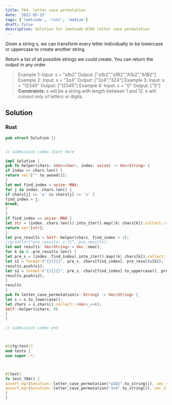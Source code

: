 ```yaml
---
title: 784. letter case permutation
date: '2022-05-15'
tags: ['leetcode', 'rust', 'medium']
draft: false
description: Solution for leetcode 0784 letter case permutation
---
```




Given a string s, we can transform every letter individually to be lowercase or uppercase to create another string.

Return a list of all possible strings we could create. You can return the output in any order.



>   Example 1:
>   Input: s <TeX>=</TeX> "a1b2"
>   Output: ["a1b2","a1B2","A1b2","A1B2"]
>   Example 2:
>   Input: s <TeX>=</TeX> "3z4"
>   Output: ["3z4","3Z4"]
>   Example 3:
>   Input: s <TeX>=</TeX> "12345"
>   Output: ["12345"]
>   Example 4:
>   Input: s <TeX>=</TeX> "0"
>   Output: ["0"]
**Constraints:**
>   	s will be a string with length between 1 and 12.
>   	s will consist only of letters or digits.


## Solution


### Rust
```rust
pub struct Solution {}


// submission codes start here

impl Solution {
pub fn helper(chars: &Vec<char>, index: usize) -> Vec<String> {
if index == chars.len() {
return vec!["".to_owned()];
}
let mut find_index = usize::MAX;
for j in index..chars.len() {
if chars[j] >= 'a' && chars[j] <= 'z' {
find_index = j;
break;
}
}
if find_index == usize::MAX {
let str = (index..chars.len()).into_iter().map(|k| chars[k]).collect::<String>();
return vec![str];
}
let pre_results = Self::helper(chars, find_index + 1);
//println!("pre_results: {:?}", pre_results);
let mut results: Vec<String> = Vec::new();
for k in 0..pre_results.len() {
let pre_s = (index..find_index).into_iter().map(|k| chars[k]).collect::<String>();
let s1 = format!("{}{}{}", pre_s, chars[find_index], pre_results[k]);
results.push(s1);
let s2 = format!("{}{}{}", pre_s, chars[find_index].to_uppercase(), pre_results[k]);
results.push(s2);
}
results
}
pub fn letter_case_permutation(s: String) -> Vec<String> {
let s = s.to_lowercase();
let chars = s.chars().collect::<Vec<_>>();
Self::helper(&chars, 0)
}
}

// submission codes end



#[cfg(test)]
mod tests {
use super::*;



#[test]
fn test_784() {
assert_eq!(Solution::letter_case_permutation("a1b2".to_string()), vec_string!["a1b2","a1B2","A1b2","A1B2"]);
assert_eq!(Solution::letter_case_permutation("3z4".to_string()), vec_string!["3z4","3Z4"]);
}
}

```

